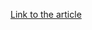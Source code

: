 [Link to the article](https://thehackernews.com/2025/05/claude-ai-exploited-to-operate-100-fake.html)
